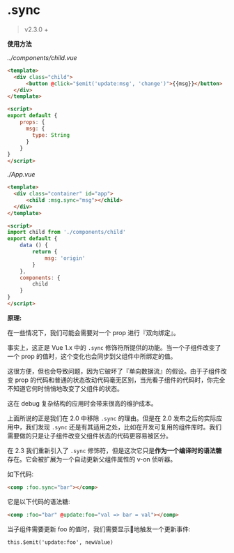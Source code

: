 # .sync
> v2.3.0 +

**使用方法**

*../components/child.vue*

``` html
<template>
  <div class="child">
      <button @click="$emit('update:msg', 'change')">{{msg}}</button>
  </div>
</template>

<script>
export default {
    props: {
      msg: {
        type: String
      }
    }
}
</script>
```

*./App.vue*

``` html
<template>
  <div class="container" id="app">  
      <child :msg.sync="msg"></child> 
  </div>
</template>

<script>
import child from './components/child'
export default {
    data () {
        return {
            msg: 'origin'
        }
    },
    components: {
        child
    }
}
</script>
```

**原理:**

在一些情况下，我们可能会需要对一个 prop 进行『双向绑定』。

事实上，这正是 Vue 1.x 中的 ``.sync`` 修饰符所提供的功能。当一个子组件改变了一个 prop 的值时，这个变化也会同步到父组件中所绑定的值。

这很方便，但也会导致问题，因为它破坏了『单向数据流』的假设。由于子组件改变 prop 的代码和普通的状态改动代码毫无区别，当光看子组件的代码时，你完全不知道它何时悄悄地改变了父组件的状态。

这在 debug 复杂结构的应用时会带来很高的维护成本。

上面所说的正是我们在 2.0 中移除 ``.sync`` 的理由。但是在 2.0 发布之后的实际应用中，我们发现 ``.sync`` 还是有其适用之处，比如在开发可复用的组件库时。我们需要做的只是让子组件改变父组件状态的代码更容易被区分。

在 2.3 我们重新引入了 ``.sync`` 修饰符，但是这次它只是**作为一个编译时的语法糖**存在。它会被扩展为一个自动更新父组件属性的 v-on 侦听器。

如下代码:

``` html
<comp :foo.sync="bar"></comp>
```

它是以下代码的语法糖:
``` html
<comp :foo="bar" @update:foo="val => bar = val"></comp>
```

当子组件需要更新 foo 的值时，我们需要显示地触发一个更新事件:
``` html
this.$emit('update:foo', newValue)
```